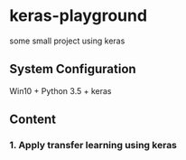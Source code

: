 # keras-playground
some small project using keras

## System Configuration
Win10 + Python 3.5 + keras

## Content
### 1. Apply transfer learning using keras
